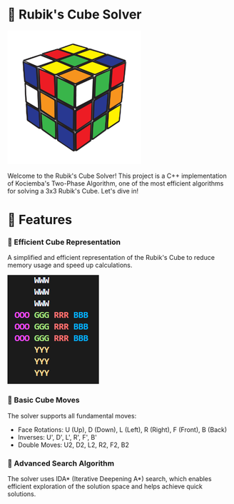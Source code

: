 # 🧩 Rubik's Cube Solver
<img src="assets/rubik's.gif" width="300" alt="Rubik's Cube Solver">

Welcome to the Rubik's Cube Solver! This project is a C++ implementation of Kociemba's Two-Phase Algorithm, one of the most efficient algorithms for solving a 3x3 Rubik's Cube. Let's dive in!

# 🚀 Features

### 🌈 Efficient Cube Representation
A simplified and efficient representation of the Rubik's Cube to reduce memory usage and speed up calculations.

![Rubik's Cube Representation](assets/Cube.png)

### 🔄 Basic Cube Moves
The solver supports all fundamental moves:

- Face Rotations: U (Up), D (Down), L (Left), R (Right), F (Front), B (Back)
- Inverses: U', D', L', R', F', B'
- Double Moves: U2, D2, L2, R2, F2, B2

### 🧠 Advanced Search Algorithm
The solver uses IDA* (Iterative Deepening A*) search, which enables efficient exploration of the solution space and helps achieve quick solutions.
